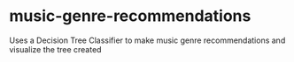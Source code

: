 # music-genre-recommendations
Uses a Decision Tree Classifier to make music genre recommendations and visualize the tree created
